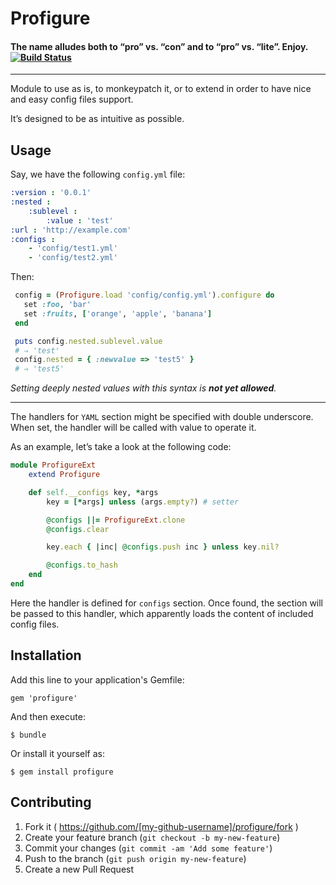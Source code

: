 # Profigure

#### The name alludes both to “pro” vs. “con” and to “pro” vs. “lite”. Enjoy.       [![Build Status](https://travis-ci.org/mudasobwa/profigure.png)](https://travis-ci.org/mudasobwa/profigure)

----

 Module to use as is, to monkeypatch it, or to extend in order to have
   nice and easy config files support.

 It’s designed to be as intuitive as possible.

## Usage

 Say, we have the following `config.yml` file:

```yaml
:version : '0.0.1'
:nested :
    :sublevel :
        :value : 'test'
:url : 'http://example.com'
:configs :
    - 'config/test1.yml'
    - 'config/test2.yml'
```

 Then:

```ruby
 config = (Profigure.load 'config/config.yml').configure do
   set :foo, 'bar'
   set :fruits, ['orange', 'apple', 'banana']
 end

 puts config.nested.sublevel.value
 # ⇒ 'test'
 config.nested = { :newvalue => 'test5' }
 # ⇒ 'test5'
```

_Setting deeply nested values with this syntax is **not yet allowed**._

----

 The handlers for `YAML` section might be specified with double underscore.
   When set, the handler will be called with value to operate it.

  As an example, let’s take a look at the following code:

```ruby
module ProfigureExt
    extend Profigure

    def self.__configs key, *args
        key = [*args] unless (args.empty?) # setter

        @configs ||= ProfigureExt.clone
        @configs.clear

        key.each { |inc| @configs.push inc } unless key.nil?

        @configs.to_hash
    end
end
```

  Here the handler is defined for `configs` section. Once found, the section
    will be passed to this handler, which apparently loads the content of
    included config files.

## Installation

Add this line to your application's Gemfile:

    gem 'profigure'

And then execute:

    $ bundle

Or install it yourself as:

    $ gem install profigure

## Contributing

1. Fork it ( https://github.com/[my-github-username]/profigure/fork )
2. Create your feature branch (`git checkout -b my-new-feature`)
3. Commit your changes (`git commit -am 'Add some feature'`)
4. Push to the branch (`git push origin my-new-feature`)
5. Create a new Pull Request
